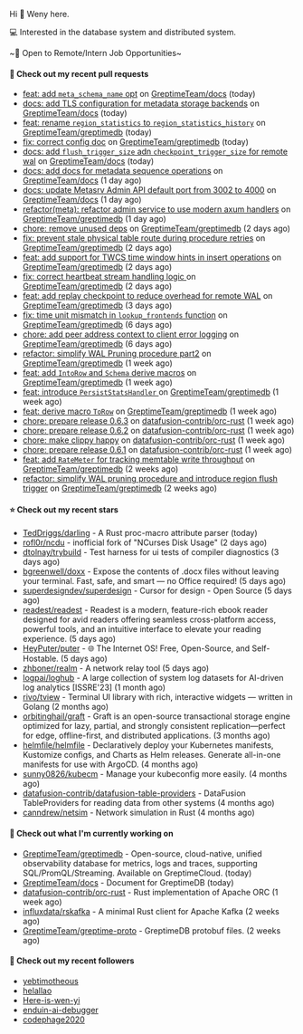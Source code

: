 Hi 👋 Weny here.

💻 Interested in the database system and distributed system.

~🍺 Open to Remote/Intern Job Opportunities~

#### 🔨 Check out my recent pull requests

- [feat: add `meta_schema_name` opt](https://github.com/GreptimeTeam/docs/pull/2071) on [GreptimeTeam/docs](https://github.com/GreptimeTeam/docs) (today)
- [docs: add TLS configuration for metadata storage backends](https://github.com/GreptimeTeam/docs/pull/2069) on [GreptimeTeam/docs](https://github.com/GreptimeTeam/docs) (today)
- [feat: rename `region_statistics` to `region_statistics_history`](https://github.com/GreptimeTeam/greptimedb/pull/6837) on [GreptimeTeam/greptimedb](https://github.com/GreptimeTeam/greptimedb) (today)
- [fix: correct config doc](https://github.com/GreptimeTeam/greptimedb/pull/6836) on [GreptimeTeam/greptimedb](https://github.com/GreptimeTeam/greptimedb) (today)
- [docs: add `flush_trigger_size` adn `checkpoint_trigger_size` for remote wal](https://github.com/GreptimeTeam/docs/pull/2068) on [GreptimeTeam/docs](https://github.com/GreptimeTeam/docs) (today)
- [docs: add docs for metadata sequence operations](https://github.com/GreptimeTeam/docs/pull/2066) on [GreptimeTeam/docs](https://github.com/GreptimeTeam/docs) (1 day ago)
- [docs: update Metasrv Admin API default port from 3002 to 4000](https://github.com/GreptimeTeam/docs/pull/2064) on [GreptimeTeam/docs](https://github.com/GreptimeTeam/docs) (1 day ago)
- [refactor(meta): refactor admin service to use modern axum handlers](https://github.com/GreptimeTeam/greptimedb/pull/6833) on [GreptimeTeam/greptimedb](https://github.com/GreptimeTeam/greptimedb) (1 day ago)
- [chore: remove unused deps](https://github.com/GreptimeTeam/greptimedb/pull/6828) on [GreptimeTeam/greptimedb](https://github.com/GreptimeTeam/greptimedb) (2 days ago)
- [fix: prevent stale physical table route during procedure retries](https://github.com/GreptimeTeam/greptimedb/pull/6825) on [GreptimeTeam/greptimedb](https://github.com/GreptimeTeam/greptimedb) (2 days ago)
- [feat: add support for TWCS time window hints in insert operations](https://github.com/GreptimeTeam/greptimedb/pull/6823) on [GreptimeTeam/greptimedb](https://github.com/GreptimeTeam/greptimedb) (2 days ago)
- [fix: correct heartbeat stream handling logic ](https://github.com/GreptimeTeam/greptimedb/pull/6821) on [GreptimeTeam/greptimedb](https://github.com/GreptimeTeam/greptimedb) (2 days ago)
- [feat: add replay checkpoint to reduce overhead for remote WAL](https://github.com/GreptimeTeam/greptimedb/pull/6816) on [GreptimeTeam/greptimedb](https://github.com/GreptimeTeam/greptimedb) (3 days ago)
- [fix: time unit mismatch in `lookup_frontends` function](https://github.com/GreptimeTeam/greptimedb/pull/6798) on [GreptimeTeam/greptimedb](https://github.com/GreptimeTeam/greptimedb) (6 days ago)
- [chore: add peer address context to client error logging](https://github.com/GreptimeTeam/greptimedb/pull/6793) on [GreptimeTeam/greptimedb](https://github.com/GreptimeTeam/greptimedb) (6 days ago)
- [refactor: simplify WAL Pruning procedure part2](https://github.com/GreptimeTeam/greptimedb/pull/6782) on [GreptimeTeam/greptimedb](https://github.com/GreptimeTeam/greptimedb) (1 week ago)
- [feat: add `IntoRow` and `Schema` derive macros](https://github.com/GreptimeTeam/greptimedb/pull/6778) on [GreptimeTeam/greptimedb](https://github.com/GreptimeTeam/greptimedb) (1 week ago)
- [feat: introduce `PersistStatsHandler` ](https://github.com/GreptimeTeam/greptimedb/pull/6777) on [GreptimeTeam/greptimedb](https://github.com/GreptimeTeam/greptimedb) (1 week ago)
- [feat: derive macro `ToRow`](https://github.com/GreptimeTeam/greptimedb/pull/6768) on [GreptimeTeam/greptimedb](https://github.com/GreptimeTeam/greptimedb) (1 week ago)
- [chore: prepare release 0.6.3](https://github.com/datafusion-contrib/orc-rust/pull/54) on [datafusion-contrib/orc-rust](https://github.com/datafusion-contrib/orc-rust) (1 week ago)
- [chore: prepare release 0.6.2](https://github.com/datafusion-contrib/orc-rust/pull/53) on [datafusion-contrib/orc-rust](https://github.com/datafusion-contrib/orc-rust) (1 week ago)
- [chore: make clippy happy](https://github.com/datafusion-contrib/orc-rust/pull/52) on [datafusion-contrib/orc-rust](https://github.com/datafusion-contrib/orc-rust) (1 week ago)
- [chore: prepare release 0.6.1](https://github.com/datafusion-contrib/orc-rust/pull/51) on [datafusion-contrib/orc-rust](https://github.com/datafusion-contrib/orc-rust) (1 week ago)
- [feat: add `RateMeter` for tracking memtable write throughput](https://github.com/GreptimeTeam/greptimedb/pull/6744) on [GreptimeTeam/greptimedb](https://github.com/GreptimeTeam/greptimedb) (2 weeks ago)
- [refactor: simplify WAL pruning procedure  and introduce region flush trigger](https://github.com/GreptimeTeam/greptimedb/pull/6741) on [GreptimeTeam/greptimedb](https://github.com/GreptimeTeam/greptimedb) (2 weeks ago)

#### ⭐ Check out my recent stars

- [TedDriggs/darling](https://github.com/TedDriggs/darling) - A Rust proc-macro attribute parser (today)
- [rofl0r/ncdu](https://github.com/rofl0r/ncdu) - inofficial fork of &#34;NCurses Disk Usage&#34; (2 days ago)
- [dtolnay/trybuild](https://github.com/dtolnay/trybuild) - Test harness for ui tests of compiler diagnostics (3 days ago)
- [bgreenwell/doxx](https://github.com/bgreenwell/doxx) - Expose the contents of .docx files without leaving your terminal. Fast, safe, and smart — no Office required! (5 days ago)
- [superdesigndev/superdesign](https://github.com/superdesigndev/superdesign) - Cursor for design - Open Source (5 days ago)
- [readest/readest](https://github.com/readest/readest) - Readest is a modern, feature-rich ebook reader designed for avid readers offering seamless cross-platform access, powerful tools, and an intuitive interface to elevate your reading experience. (5 days ago)
- [HeyPuter/puter](https://github.com/HeyPuter/puter) - 🌐 The Internet OS! Free, Open-Source, and Self-Hostable. (5 days ago)
- [zhboner/realm](https://github.com/zhboner/realm) - A network relay tool (5 days ago)
- [logpai/loghub](https://github.com/logpai/loghub) - A large collection of system log datasets for AI-driven log analytics [ISSRE&#39;23] (1 month ago)
- [rivo/tview](https://github.com/rivo/tview) - Terminal UI library with rich, interactive widgets — written in Golang (2 months ago)
- [orbitinghail/graft](https://github.com/orbitinghail/graft) - Graft is an open-source transactional storage engine optimized for lazy, partial, and strongly consistent replication—perfect for edge, offline-first, and distributed applications. (3 months ago)
- [helmfile/helmfile](https://github.com/helmfile/helmfile) - Declaratively deploy your Kubernetes manifests, Kustomize configs, and Charts as Helm releases. Generate all-in-one manifests for use with ArgoCD. (4 months ago)
- [sunny0826/kubecm](https://github.com/sunny0826/kubecm) - Manage your kubeconfig more easily. (4 months ago)
- [datafusion-contrib/datafusion-table-providers](https://github.com/datafusion-contrib/datafusion-table-providers) - DataFusion TableProviders for reading data from other systems (4 months ago)
- [canndrew/netsim](https://github.com/canndrew/netsim) - Network simulation in Rust (4 months ago)

#### 👷 Check out what I'm currently working on

- [GreptimeTeam/greptimedb](https://github.com/GreptimeTeam/greptimedb) - Open-source, cloud-native, unified observability database for metrics, logs and traces, supporting SQL/PromQL/Streaming. Available on GreptimeCloud. (today)
- [GreptimeTeam/docs](https://github.com/GreptimeTeam/docs) - Document for GreptimeDB (today)
- [datafusion-contrib/orc-rust](https://github.com/datafusion-contrib/orc-rust) - Rust implementation of Apache ORC (1 week ago)
- [influxdata/rskafka](https://github.com/influxdata/rskafka) - A minimal Rust client for Apache Kafka (2 weeks ago)
- [GreptimeTeam/greptime-proto](https://github.com/GreptimeTeam/greptime-proto) - GreptimeDB protobuf files. (2 weeks ago)

#### 👯 Check out my recent followers

- [yebtimotheous](https://github.com/yebtimotheous)
- [helallao](https://github.com/helallao)
- [Here-is-wen-yi](https://github.com/Here-is-wen-yi)
- [enduin-ai-debugger](https://github.com/enduin-ai-debugger)
- [codephage2020](https://github.com/codephage2020)


